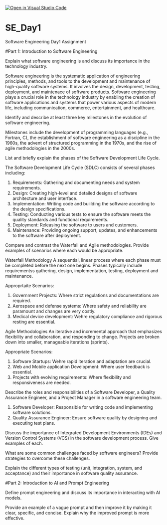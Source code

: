 [![Open in Visual Studio Code](https://classroom.github.com/assets/open-in-vscode-2e0aaae1b6195c2367325f4f02e2d04e9abb55f0b24a779b69b11b9e10269abc.svg)](https://classroom.github.com/online_ide?assignment_repo_id=18361785&assignment_repo_type=AssignmentRepo)
# SE_Day1
Software Engineering Day1 Assignment

#Part 1: Introduction to Software Engineering

Explain what software engineering is and discuss its importance in the technology industry.

  Software engineering is the systematic application of engineering principles, methods, and tools to the development and maintenance of high-quality software systems. It involves the design, development, testing, deployment, and maintenace of software products.
  Software engineering plays a crucial role in the technology industry by enabling the creation of software applications and systems that power various aspects of modern life, including communication, commerce, entertainment, and healthcare.


Identify and describe at least three key milestones in the evolution of software engineering.

  Milestones include the development of programming languages (e.g., Fortran, C), the establishment of software engineering as a discipline in the 1960s, the advent of structured programming in the 1970s, and the rise of agile methodologies in the 2000s.
  

List and briefly explain the phases of the Software Development Life Cycle.

  The Software Development Life Cycle (SDLC) consists of several phases including:
  1. Requirements: Gathering and documenting needs and system requirements.
  2. Design: Creating high-level and detailed designs of software architecture and user interface.
  3. Implementation: Writing code and buiilding the software according to the design specifications.
  4. Testing: Conducting various tests to ensure the software meets the quality standards and functional requirements.
  5. Deployment: Releasing the software to users and customers.
  6. Maintenance: Providing ongoing support, updates, and enhancements to the software after deployment.


Compare and contrast the Waterfall and Agile methodologies. Provide examples of scenarios where each would be appropriate.
  
  Waterfall Methodology
A sequential, linear process where each phase must be completed before the next one begins. Phases typically include requirementss gathering, design, implementation, testing, deployment and maintenance.

Approprtaite Scenarios: 
1. Government Projects: Where strict regulations and documentations are required.
2. Aerospace and defense systems: Where safety and reliability are paramount and changes are very costly.
3. Medical device development: Wehre regulatory compliance and rigorous resting are essential.

  Agile Methodologies
An iterative and incremental approach that emphasizes flexibility and collaboration, and responding to change. Projects are broken down into smaller, manageable iterations (sprints).

Appropriate Scenarios:
1. Software Startups: Wehre rapid iteration and adaptation are crucial.
2. Web and Mobile application Development: Where user feedback is essential.
3. Projects with evolving requirements: Where flexibility and responsiveness are needed.


Describe the roles and responsibilities of a Software Developer, a Quality Assurance Engineer, and a Project Manager in a software engineering team.

1. Software Developer: Responsible for writing code and implementing software solutions.
2. Quality Assurance Engineer: Ensure software quality by designing and executing test plans.

Discuss the importance of Integrated Development Environments (IDEs) and Version Control Systems (VCS) in the software development process. Give examples of each.


What are some common challenges faced by software engineers? Provide strategies to overcome these challenges.


Explain the different types of testing (unit, integration, system, and acceptance) and their importance in software quality assurance.


#Part 2: Introduction to AI and Prompt Engineering


Define prompt engineering and discuss its importance in interacting with AI models.


Provide an example of a vague prompt and then improve it by making it clear, specific, and concise. Explain why the improved prompt is more effective.
